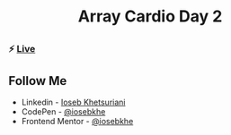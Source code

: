 ##

<h1 align="center"> Array Cardio Day 2 </h1>

##

### ⚡ [Live](https://iosebkhe.github.io/Javascript30/07%20-%20Array%20Cardio%20Day%202/index.html)

## Follow Me

- Linkedin - [Ioseb Khetsuriani](https://www.linkedin.com/in/ioseb-khetsuriani-1831801b5/)
- CodePen - [@iosebkhe](https://codepen.io/iosebkhe)
- Frontend Mentor - [@iosebkhe](https://www.frontendmentor.io/profile/iosebkhe)
